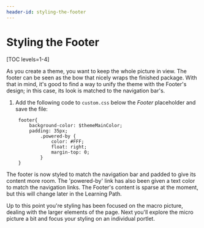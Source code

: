 ```yaml
---
header-id: styling-the-footer
---
```


# Styling the Footer

[TOC levels=1-4]

As you create a theme, you want to keep the whole picture in view. The footer 
can be seen as the bow that nicely wraps the finished package. With that in 
mind, it's good to find a way to unify the theme with the Footer's design; in
this case, its look is matched to the navigation bar's.

1. Add the following code to `custom.css` below the *Footer* placeholder 
   and save the file:

        footer{
            background-color: $themeMainColor;
            padding: 35px;
                .powered-by {
                    color: #FFF;
                    float: right;
                    margin-top: 0;
                }
        }

The footer is now styled to match the navigation bar and padded to give its 
content more room. The 'powered-by' link has also been given a text color to 
match the navigation links. The Footer's content is sparse at the moment, but 
this will change later in the Learning Path.

Up to this point you're styling has been focused on the macro picture, dealing 
with the larger elements of the page. Next you'll explore the micro picture a
bit and focus your styling on an individual portlet.
